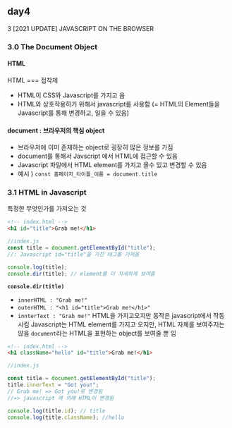 ## day4

3 [2021 UPDATE] JAVASCRIPT ON THE BROWSER

### 3.0 The Document Object

#### HTML

HTML === 접착제

- HTML이 CSS와 Javascript를 가지고 옴
- HTML와 상호작용하기 위해서 javascript를 사용함
  (= HTML의 Element들을 Javascript를 통해 변경하고, 일을 수 있음)

#### document : 브라우저의 핵심 object

- 브라우저에 이미 존재하는 object로 굉장히 많은 정보를 가짐
- document를 통해서 Javscript 에서 HTML에 접근할 수 있음
- Javascript 파일에서 HTML element를 가지고 올수 있고 변경할 수 있음
- 예시 ) `const 홈페이지_타이틀_이름 = document.title  `

### 3.1 HTML in Javascript

특정한 무엇인가를 가져오는 것

```HTML
<!-- index.html -->
<h1 id="title">Grab me!</h1>
```

```js
//index.js
const title = document.getElementById("title");
//: Javascript id="title"을 가진 태그를 가져옴

console.log(title);
console.dir(title); // element를 더 자세하게 보여줌
```

**`console.dir(title)`**

- `innerHTML : "Grab me!"`
- `outerHTML : "<h1 id="title">Grab me!</h1>"`
- `innterText : "Grab me!"`
  HTML을 가지고오지만 동작은 javascript에서 작동 시킴
  Javascript는 HTML element를 가지고 오지만, HTML 자체를 보여주지는 않음
  `document`라는 HTML을 표현하는 object를 보여줄 뿐 임

```HTML
<!-- index.html -->
<h1 className="hello" id="title">Grab me!</h1>
```

```js
//index.js

const title = document.getElementById("title");
title.innerText = "Got you!";
// Grab me! => Got you!로 변경됨
//=> javascript 에 의해 HTML이 변경됨

console.log(title.id); // title
console.log(title.className); //hello
```
